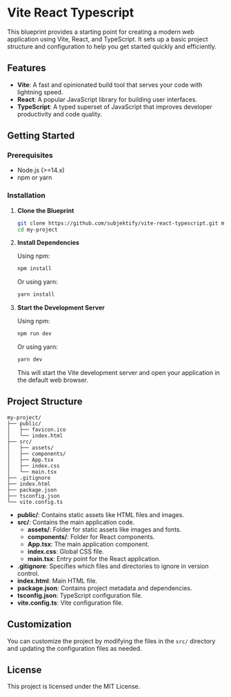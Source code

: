 # Vite React Typescript

This blueprint provides a starting point for creating a modern web application using Vite, React, and TypeScript. It sets up a basic project structure and configuration to help you get started quickly and efficiently.

## Features

- **Vite**: A fast and opinionated build tool that serves your code with lightning speed.
- **React**: A popular JavaScript library for building user interfaces.
- **TypeScript**: A typed superset of JavaScript that improves developer productivity and code quality.

## Getting Started

### Prerequisites

- Node.js (>=14.x)
- npm or yarn

### Installation

1. **Clone the Blueprint**

   ```bash
   git clone https://github.com/subjektify/vite-react-typescript.git my-project
   cd my-project
   ```

2. **Install Dependencies**

   Using npm:

   ```bash
   npm install
   ```

   Or using yarn:

   ```bash
   yarn install
   ```

3. **Start the Development Server**

   Using npm:

   ```bash
   npm run dev
   ```

   Or using yarn:

   ```bash
   yarn dev
   ```

   This will start the Vite development server and open your application in the default web browser.

## Project Structure

```plaintext
my-project/
├── public/
│   ├── favicon.ico
│   └── index.html
├── src/
│   ├── assets/
│   ├── components/
│   ├── App.tsx
│   ├── index.css
│   └── main.tsx
├── .gitignore
├── index.html
├── package.json
├── tsconfig.json
└── vite.config.ts
```

- **public/**: Contains static assets like HTML files and images.
- **src/**: Contains the main application code.
  - **assets/**: Folder for static assets like images and fonts.
  - **components/**: Folder for React components.
  - **App.tsx**: The main application component.
  - **index.css**: Global CSS file.
  - **main.tsx**: Entry point for the React application.
- **.gitignore**: Specifies which files and directories to ignore in version control.
- **index.html**: Main HTML file.
- **package.json**: Contains project metadata and dependencies.
- **tsconfig.json**: TypeScript configuration file.
- **vite.config.ts**: Vite configuration file.

## Customization

You can customize the project by modifying the files in the `src/` directory and updating the configuration files as needed.

## License

This project is licensed under the MIT License.
